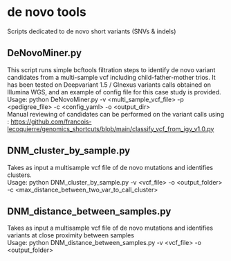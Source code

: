 # de novo tools

Scripts dedicated to de novo short variants (SNVs & indels)

## DeNovoMiner.py
This script runs simple bcftools filtration steps to identify de novo variant candidates from a multi-sample vcf including child-father-mother trios.
It has been tested on Deepvariant 1.5 / Glnexus variants calls obtained on Illumina WGS, and an example of config file for this case study is provided.
<br>
Usage: python DeNovoMiner.py -v <multi_sample_vcf_file> -p <pedigree_file> -c <config_yaml> -o <output_dir>
<br>
Manual reviewing of candidates can be performed on the variant calls using :
https://github.com/francois-lecoquierre/genomics_shortcuts/blob/main/classify_vcf_from_igv_v1.0.py

## DNM_cluster_by_sample.py
Takes as input a multisample vcf file of de novo mutations and identifies clusters.
<br>
Usage: python DNM_cluster_by_sample.py -v <vcf_file> -o <output_folder> -c <max_distance_between_two_var_to_call_cluster>

## DNM_distance_between_samples.py
Takes as input a multisample vcf file of de novo mutations and identifies variants at close proximity between samples
<br>
Usage: python DNM_distance_between_samples.py -v <vcf_file> -o <output_folder> 






